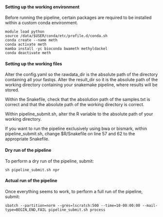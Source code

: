
#### Setting up the working environment

Before running the pipeline, certain packages are required to be installed within a custom conda environment.

```
module load python
source /data/$USER/conda/etc/profile.d/conda.sh
conda create --name meth
conda activate meth
mamba install -yc bioconda bwameth methyldackel
conda deactivate meth
```

#### Setting up the working files

Alter the config.yaml so the rawdata_dir is the absolute path of the directory containing all your fastqs.
Alter the result_dir so it is the absolute path of the working directory containing your snakemake pipeline, where results will be stored.

Within the Snakefile, check that the absolution path of the samples.txt is correct and that the absolute path of the working directory is correct.

Within pipeline_submit.sh, alter the R variable to the absolute path of your working directory.

If you want to run the pipeline exclusively using bwa or bismark, within pipeline_submit.sh, change $R/Snakefile on line 57 and 62 to the appropriate Snakefile.

#### Dry run of the pipeline

To perform a dry run of the pipeline, submit:

```
sh pipeline_submit.sh npr
```

#### Actual run of the pipeline

Once everything seems to work, to perform a full run of the pipeline, submit:

```
sbatch --partition=norm --gres=lscratch:500 --time=10-00:00:00 --mail-type=BEGIN,END,FAIL pipeline_submit.sh process
```
